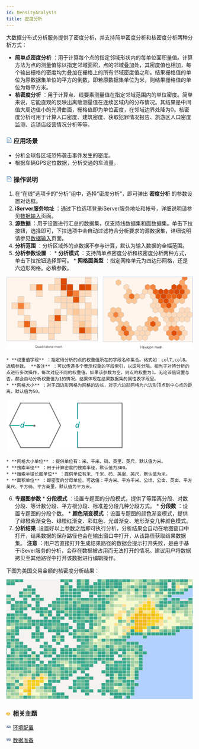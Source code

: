 ```yaml
---
id: DensityAnalysis
title: 密度分析
---
```

大数据分布式分析服务提供了密度分析，并支持简单密度分析和核密度分析两种分析方式：

  * **简单点密度分析** ：用于计算每个点的指定邻域形状内的每单位面积量值。计算方法为点的测量值除以指定邻域面积，点的邻域叠加处，其密度值也相加，每个输出栅格的密度均为叠加在栅格上的所有邻域密度值之和。结果栅格值的单位为原数据集单位的平方的倒数，即若原数据集单位为米，则结果栅格值的单位为每平方米。
  * **核密度分析** ：用于计算点、线要素测量值在指定邻域范围内的单位密度。简单来说，它能直观的反映出离散测量值在连续区域内的分布情况。其结果是中间值大周边值小的光滑曲面，栅格值即为单位密度，在邻域边界处降为0。核密度分析可用于计算人口密度、建筑密度、获取犯罪情况报告、旅游区人口密度监测、连锁店经营情况分析等等。

### ![](../img/read.gif) 应用场景

  * 分析全球各区域恐怖袭击事件发生的密度。
  * 根据车辆GPS定位数据，分析交通的车流量。

### ![](../img/read.gif) 操作说明

  1. 在“在线”选项卡的“分析”组中，选择“密度分析”，即可弹出 **密度分析** 的参数设置对话框。
  2. **iServer服务地址** ：通过下拉选项登录iServer服务地址和帐号，详细说明请参见[数据输入](DataInputType.html)页面。
  3. **源数据** ：用于设置进行汇总的数据集，仅支持线数据集和面数据集。单击下拉按钮，选择即可，下拉选项中会自动过滤符合分析要求的源数据集，详细说明请参见[数据输入](DataInputType.html)页面。
  4. **分析范围** ：分析区域外的点数据不参与计算，默认为输入数据的全幅范围。
  5. **分析参数设置** ：
    * **分析模式** ：支持简单点密度分析和核密度分析两种方式，单击下拉按钮选择即可。
    * **网格面类型** ：指定网格单元为四边形网格，还是六边形网格。必填参数。

![](img/DensityAnalysisGridType.png)

    * **权重值字段** ：指定待分析的点的权重值所在的字段名称集合。格式如：col7,col8。选填参数。 **备注** ：可以传递多个表示权重的字段索引，以逗号分隔，相当于对待分析的点进行多次操作，每次对应不同的权重值。如果该参数为空，则点的权重为1。无论该值设置与否，都会自动分析权重值为1的情况。结果体现在结果数据集的属性表字段里。
    * **网格大小** ：对于四边形网格为网格的边长，对于六边形网格为六边形顶点到中心点的距离，默认值为50。

![](img/GridWidth.png)

    * **网格大小单位** ：提供单位有：米、千米、码、英里、英尺，默认值为米。
    * **搜索半径** ：用于计算密度的搜索半径，默认值为300。
    * **搜索半径长度单位** ：提供单位有米、千米、码、英里、英尺，默认值为米。
    * **面积单位** ：即密度的分母单位。可选值：平方米、平方千米、公顷、公亩、英亩、平方英尺、平方码、平方英里，默认值为平方米。
  6. **专题图参数**
    * **分段模式** ：设置专题图的分段模式，提供了等距离分段、对数分段、等计数分段、平方根分段、标准差分段几种分段方式。
    * **分段数** ：设置专题图的分段个数。
    * **颜色渐变模式** ：设置专题图的颜色渐变模式，提供了绿橙紫渐变色、绿橙红渐变、彩虹色、光谱渐变、地形渐变几种颜色模式。
  7. **分析结果** :设置好以上参数之后即可执行分析，分析结果会自动在地图窗口中打开，结果数据的保存路径也会在输出窗口中打开，从该路径获取结果数据集。 **注意** ：用户若直接打开生成结果路径的数据会提示打开失败，是由于基于iSever服务的分析，会存在数据被占用而无法打开的情况。建议用户将数据拷贝至其他路径中打开该数据进行编辑操作。 

下图为美国交易金额的核密度分析结果：

![](img/DensityAnalysisResult.png)

### ![](../img/seealso.png) 相关主题

![](../img/smalltitle.png)
[环境配置](BigDataAnalysisEnvironmentConfiguration.html)

![](../img/smalltitle.png) [数据准备](DataPreparation.html)



